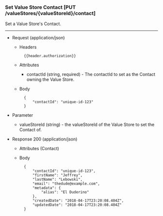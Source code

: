 ### Set Value Store Contact [PUT /valueStores/{valueStoreId}/contact]

Set a Value Store's Contact.

---

+ Request (application/json)
    + Headers
    
            {{header.authorization}}

    + Attributes
        + contactId (string, required) - The contactId to set as the Contact owning the Value Store.
        
    + Body
    
            {
                "contactId": "unique-id-123"
            }

+ Parameter
    + valueStoreId (string) - the valueStoreId of the Value Store to set the Contact of.

+ Response 200 (application/json)
    + Attributes (Contact)

    + Body

            {
                "contactId": "unique-id-123",
                "firstName": "Jeffrey",
                "lastName": "Lebowski",
                "email": "thedude@example.com",
                "metadata": {
                    "alias": "El Duderino"
                },
                "createdDate": "2018-04-17T23:20:08.404Z",
                "updatedDate": "2018-04-17T23:20:08.404Z"
            }
